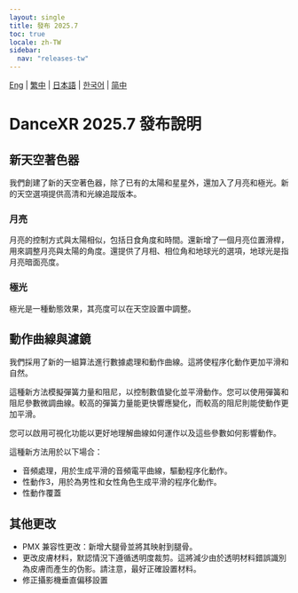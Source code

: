 ```yaml
---
layout: single
title: 發布 2025.7
toc: true
locale: zh-TW
sidebar:
  nav: "releases-tw"
---
```

[Eng](/dancexr/releases/2025.7) | [繁中](/tw/dancexr/releases/2025.7) | [日本語](/jp/dancexr/releases/2025.7) | [한국어](/kr/dancexr/releases/2025.7) | [简中](/zh/dancexr/releases/2025.7)

# DanceXR 2025.7 發布說明

## 新天空著色器
我們創建了新的天空著色器，除了已有的太陽和星星外，還加入了月亮和極光。新的天空選項提供高清和光線追蹤版本。

### 月亮
月亮的控制方式與太陽相似，包括日食角度和時間。還新增了一個月亮位置滑桿，用來調整月亮與太陽的角度。還提供了月相、相位角和地球光的選項，地球光是指月亮暗面亮度。

### 極光
極光是一種動態效果，其亮度可以在天空設置中調整。

## 動作曲線與濾鏡
我們採用了新的一組算法進行數據處理和動作曲線。這將使程序化動作更加平滑和自然。

這種新方法模擬彈簧力量和阻尼，以控制數值變化並平滑動作。您可以使用彈簧和阻尼參數微調曲線。較高的彈簧力量能更快響應變化，而較高的阻尼則能使動作更加平滑。

您可以啟用可視化功能以更好地理解曲線如何運作以及這些參數如何影響動作。

這種新方法用於以下場合：

- 音頻處理，用於生成平滑的音頻電平曲線，驅動程序化動作。
- 性動作3，用於為男性和女性角色生成平滑的程序化動作。
- 性動作覆蓋

## 其他更改
- PMX 兼容性更改：新增大腿骨並將其映射到腿骨。
- 更改皮膚材料，默認情況下遵循透明度裁剪。這將減少由於透明材料錯誤識別為皮膚而產生的伪影。請注意，最好正確設置材料。
- 修正攝影機垂直偏移設置